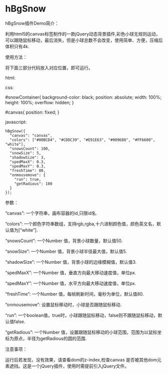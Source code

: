 # hBgSnow
hBgSnow插件Demo简介：

利用html5的canvas标签制作的一款jQuery动态背景插件,彩色小球无规则运动，可以跟随鼠标移动，最后消失，但是小球总数不会改变，使用简单、方便，压缩后体积只有4k.

使用方法：

将下面三部分代码放入对应位置，即可运行。

html:

 <div id="snowContainer">
 <canvas id="canvas"></canvas> 
 </div>
css:


  #snowContainer{
    background-color: black;
    position: absolute;
    width: 100%;
    height: 100%;
    overflow: hidden;
  }

  #canvas{
    position: fixed;
  }

javascript:


    hBgSnow({
      "canvas": "canvas",
      "colors": ["#00BCD4", "#CDDC39", "#E91E63", "#009688", "#FF6600", "white"],
      "snowsCount": 100,
      "snowSize": 5,
      "shadowSize": 3,
      "spedMaxX": 0.3,
      "spedMaxY": 0.3,
      "freshTime": 80,
      "onmousemove": {
        "run": true,
        "getRadious": 100
      }
    });

参数：

“canvas”: 一个字符串，画布容器<canvas>的id,只限id名.

“colors”: 一个颜色字符串数组，支持rgb,rgba,十六进制颜色值，颜色英文名，默认值为[“white”].

“snowsCount”:  一个Number 值，背景小球数量，默认值50.

“snowSize”:  一个Number 值，背景小球半径最大值，默认值5.

“shadowSize”: 一个Number 值，背景小球的边缘模糊值，默认值3.

“spedMaxX”:  一个Number 值，垂直方向最大移动速度值，单位px.

“spedMaxY”:  一个Number 值，水平方向最大移动速度值，单位px.

“freshTime”:  一个Number 值，每帧刷新时间，毫秒为单位，默认值80.

“onmousemove”: 设置鼠标移动时，小球是否跟随鼠标移动.

“run”: 一个boolean值，true时，小球跟随鼠标移动，false则不跟随鼠标移动，默认值false.

“getRadious”: 一个Number 值，设置跟随鼠标移动的小球范围，范围为以鼠标坐标为原点，半径为getRadious的圆的范围.

注意事项：

运行后若发现，没有效果，请查看dom的z-index,检查canvas 是否被其他dom元素遮挡。这是一个jQuery插件，使用时需提前引入jQuery文件。
